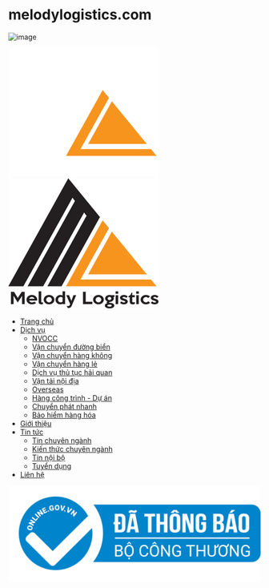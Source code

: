 # melodylogistics.com
![image](https://github.com/dongquoctien/melodylogistics.com/assets/89438689/0568d910-38eb-435a-a454-5f48df6d962c)

 [![](/templates/pc/01/assets/img/logo.png) ![](/templates/pc/01/assets/img/logo-2.png)](/index.html "Trang chủ")

*   [Trang chủ](/index.html "Trang chủ")
*   [Dịch vụ](javascript:void(0); "Dịch vụ")
    *   [NVOCC](/nvocc-1.html "NVOCC")
    *   [Vận chuyển đường biển](/van-chuyen-duong-bien-2.html "Vận chuyển đường biển")
    *   [Vận chuyển hàng không](/van-chuyen-hang-khong-3.html "Vận chuyển hàng không")
    *   [Vận chuyển hàng lẻ](/van-chuyen-hang-le-4.html "Vận chuyển hàng lẻ")
    *   [Dịch vụ thủ tục hải quan](/dich-vu-thu-tuc-hai-quan-5.html "Dịch vụ thủ tục hải quan")
    *   [Vận tải nội địa](/van-tai-noi-dia-6.html "Vận tải nội địa")
    *   [Overseas](/overseas-7.html "Overseas")
    *   [Hàng công trình - Dự án](/hang-cong-trinh-du-an-8.html "Hàng công trình - Dự án")
    *   [Chuyển phát nhanh](/chuyen-phat-nhanh-106.html "Chuyển phát nhanh")
    *   [Bảo hiểm hàng hóa](/bao-hiem-248.html "Bảo hiểm hàng hóa")
*   [Giới thiệu](/gioi-thieu-1.html "Giới thiệu")
*   [Tin tức](javascript:void(0); "Tin tức")
    *   [Tin chuyên ngành](/tin-chuyen-nganh-1.html "Tin chuyên ngành")
    *   [Kiến thức chuyên ngành](/kien-thuc-chuyen-nganh-11.html "Kiến thức chuyên ngành")
    *   [Tin nội bộ](/tin-noi-bo-9.html "Tin nội bộ")
    *   [Tuyển dụng](/tuyen-dung-10.html "Tuyển dụng")
*   [Liên hệ](/lien-he-5.html "Liên hệ")

[![](/templates/pc/01/assets/img/20150827110756-dathongbao.png)](http://online.gov.vn/HomePage/CustomWebsiteDisplay.aspx?DocId=58281)

